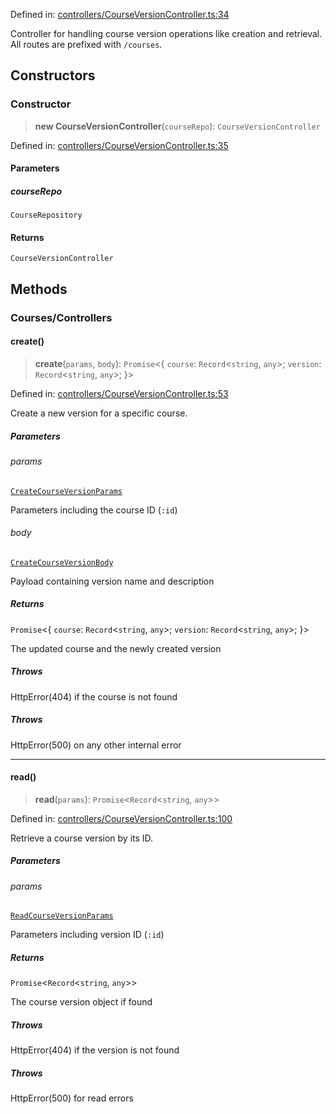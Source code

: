 Defined in: [controllers/CourseVersionController.ts:34](https://github.com/continuousactivelearning/vibe/blob/dbf557f2b5c1ec47c296f0289b3a6f789bb5efa2/backend/src/modules/courses/controllers/CourseVersionController.ts#L34)

Controller for handling course version operations like creation and retrieval.
All routes are prefixed with `/courses`.

## Constructors

### Constructor

> **new CourseVersionController**(`courseRepo`): `CourseVersionController`

Defined in: [controllers/CourseVersionController.ts:35](https://github.com/continuousactivelearning/vibe/blob/dbf557f2b5c1ec47c296f0289b3a6f789bb5efa2/backend/src/modules/courses/controllers/CourseVersionController.ts#L35)

#### Parameters

##### courseRepo

`CourseRepository`

#### Returns

`CourseVersionController`

## Methods

### Courses/Controllers

#### create()

> **create**(`params`, `body`): `Promise`\<\{ `course`: `Record`\<`string`, `any`\>; `version`: `Record`\<`string`, `any`\>; \}\>

Defined in: [controllers/CourseVersionController.ts:53](https://github.com/continuousactivelearning/vibe/blob/dbf557f2b5c1ec47c296f0289b3a6f789bb5efa2/backend/src/modules/courses/controllers/CourseVersionController.ts#L53)

Create a new version for a specific course.

##### Parameters

###### params

[`CreateCourseVersionParams`](../Validators/CourseVersionValidators/CreateCourseVersionParams.md)

Parameters including the course ID (`:id`)

###### body

[`CreateCourseVersionBody`](../Validators/CourseVersionValidators/CreateCourseVersionBody.md)

Payload containing version name and description

##### Returns

`Promise`\<\{ `course`: `Record`\<`string`, `any`\>; `version`: `Record`\<`string`, `any`\>; \}\>

The updated course and the newly created version

##### Throws

HttpError(404) if the course is not found

##### Throws

HttpError(500) on any other internal error

***

#### read()

> **read**(`params`): `Promise`\<`Record`\<`string`, `any`\>\>

Defined in: [controllers/CourseVersionController.ts:100](https://github.com/continuousactivelearning/vibe/blob/dbf557f2b5c1ec47c296f0289b3a6f789bb5efa2/backend/src/modules/courses/controllers/CourseVersionController.ts#L100)

Retrieve a course version by its ID.

##### Parameters

###### params

[`ReadCourseVersionParams`](../Validators/CourseVersionValidators/ReadCourseVersionParams.md)

Parameters including version ID (`:id`)

##### Returns

`Promise`\<`Record`\<`string`, `any`\>\>

The course version object if found

##### Throws

HttpError(404) if the version is not found

##### Throws

HttpError(500) for read errors
